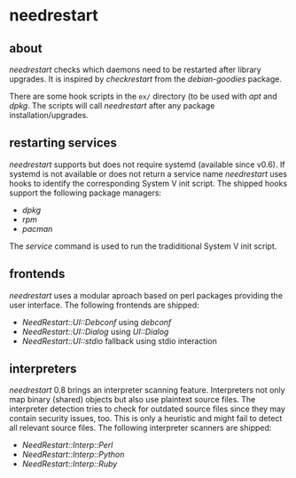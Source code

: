 needrestart
===========

about
-----

*needrestart* checks which daemons need to be restarted after library
upgrades. It is inspired by *checkrestart* from the *debian-goodies*
package.

There are some hook scripts in the ``ex/`` directory (to be used with
*apt* and *dpkg*. The scripts will call *needrestart*
after any package installation/upgrades.


restarting services
-------------------

*needrestart* supports but does not require systemd (available since v0.6).
If systemd is not available or does not return a service name *needrestart*
uses hooks to identify the corresponding System V init script. The shipped
hooks support the following package managers:

* *dpkg*
* *rpm*
* *pacman*

The *service* command is used to run the tradiditional System V init script.


frontends
---------

*needrestart* uses a modular aproach based on perl packages providing
the user interface. The following frontends are shipped:

* *NeedRestart::UI::Debconf* using *debconf*
* *NeedRestart::UI::Dialog* using *UI::Dialog*
* *NeedRestart::UI::stdio* fallback using stdio interaction


interpreters
------------

*needrestart* 0.8 brings an interpreter scanning feature. Interpreters
not only map binary (shared) objects but also use plaintext source files.
The interpreter detection tries to check for outdated source files since
they may contain security issues, too. This is only a heuristic and might
fail to detect all relevant source files. The following interpreter
scanners are shipped:

* *NeedRestart::Interp::Perl*
* *NeedRestart::Interp::Python*
* *NeedRestart::Interp::Ruby*

